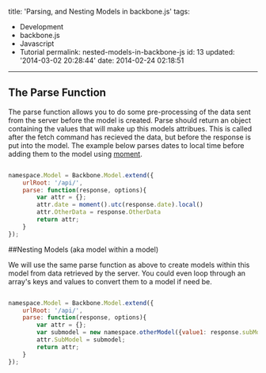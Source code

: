 title: 'Parsing, and Nesting Models in backbone.js'
tags:

  - Development
  - backbone.js
  - Javascript
  - Tutorial
permalink: nested-models-in-backbone-js
id: 13
updated: '2014-03-02 20:28:44'
date: 2014-02-24 02:18:51
---


## The Parse Function
The parse function allows you to do some pre-processing of the data sent from the server before the model is created. Parse should return an object containing the values that will make up this models attribues. This is called after the fetch command has recieved the data, but before the response is put into the model. The example below parses dates to local time before adding them to the model using  [moment](http://momentjs.com/).

```javascript

namespace.Model = Backbone.Model.extend({
    urlRoot: '/api/',
    parse: function(response, options){
    	var attr = {};
        attr.date = moment().utc(response.date).local()  
        attr.OtherData = response.OtherData
        return attr;
    }
});
```

##Nesting Models (aka model within a model)

We will use the same parse function as above to create models within this model from data retrieved by the server. You could even loop through an array's keys and values to convert them to a model if need be.


```javascript

namespace.Model = Backbone.Model.extend({
    urlRoot: '/api/',
    parse: function(response, options){
    	var attr = {};
        var submodel = new namespace.otherModel({value1: response.subModelArray.value1, value2: response.subModelArray.value2 });
        attr.SubModel = submodel;
        return attr;
    }
});
```